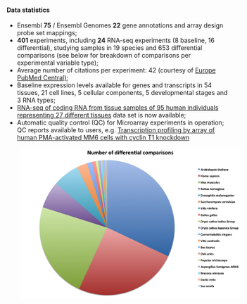 #### Data statistics

- Ensembl **75** / Ensembl Genomes **22** gene annotations and array design probe set mappings;
- **401** experiments, including **24** RNA-seq experiments (8 baseline, 16 differential), studying samples in 19 species and 653 differential comparisons (see below for breakdown of comparisons per experimental variable type);
- Average number of citations per experiment: 42 (courtesy of [Europe PubMed Central)](http://europepmc.org/);
- Baseline expression levels available for genes and transcripts in 54 tissues, 21 cell lines, 5 cellular components, 5 developmental stages and 3 RNA types;
- [RNA-seq of coding RNA from tissue samples of 95 human individuals representing 27 different tissues](https://www.ebi.ac.uk/gxa/experiments/E-MTAB-1733) data set is now available;
- Automatic quality control (QC) for Microarray experiments in operation; QC reports available to users, e.g. [Transcription profiling by array of human PMA-activated MM6 cells with cyclin T1 knockdown](https://www.ebi.ac.uk/gxa/experiments/E-GEOD-10233/qc/A-AFFY-44/index.html)

<img src="assets/img/differential-species-2014-08.png"
     alt="Markdown Monster icon"
     style=" margin-left: 30px;" />